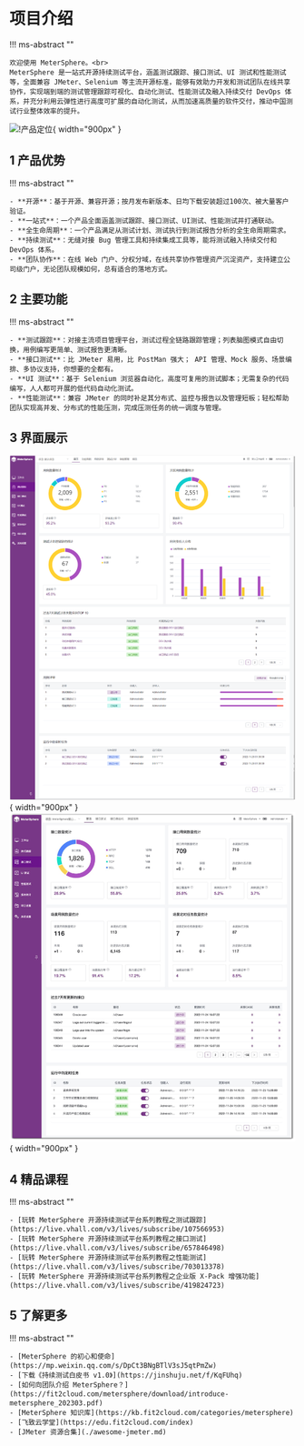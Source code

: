 # 项目介绍

!!! ms-abstract ""

	欢迎使用 MeterSphere。<br>
	MeterSphere 是一站式开源持续测试平台，涵盖测试跟踪、接口测试、UI 测试和性能测试等，全面兼容 JMeter、Selenium 等主流开源标准，能够有效助力开发和测试团队在线共享协作，实现端到端的测试管理跟踪可视化、自动化测试、性能测试及融入持续交付 DevOps 体系，并充分利用云弹性进行高度可扩展的自动化测试，从而加速高质量的软件交付，推动中国测试行业整体效率的提升。

![!产品定位](./img/产品定位.png){ width="900px" }

## 1 产品优势

!!! ms-abstract ""

    - **开源**：基于开源、兼容开源；按月发布新版本、日均下载安装超过100次、被大量客户验证。
    - **一站式**：一个产品全面涵盖测试跟踪、接口测试、UI测试、性能测试并打通联动。
    - **全生命周期**：一个产品满足从测试计划、测试执行到测试报告分析的全生命周期需求。
    - **持续测试**：无缝对接 Bug 管理工具和持续集成工具等，能将测试融入持续交付和 DevOps 体系。
    - **团队协作**：在线 Web 门户、分权分域，在线共享协作管理资产沉淀资产，支持建立公司级门户，无论团队规模如何，总有适合的落地方式。

## 2 主要功能

!!! ms-abstract ""

    - **测试跟踪**：对接主流项目管理平台，测试过程全链路跟踪管理；列表脑图模式自由切换，用例编写更简单、测试报告更清晰。
    - **接口测试**：比 JMeter 易用，比 PostMan 强大； API 管理、Mock 服务、场景编排、多协议支持，你想要的全都有。
    - **UI 测试**：基于 Selenium 浏览器自动化，高度可复用的测试脚本；无需复杂的代码编写，人人都可开展的低代码自动化测试。
    - **性能测试**：兼容 JMeter 的同时补足其分布式、监控与报告以及管理短板；轻松帮助团队实现高并发、分布式的性能压测，完成压测任务的统一调度与管理。

## 3 界面展示

![!界面说明1](./img/track/测试跟踪首页.png){ width="900px" }
![!界面说明2](./img/api/接口测试首页.png){ width="900px" }

## 4 精品课程
!!! ms-abstract ""

    - [玩转 MeterSphere 开源持续测试平台系列教程之测试跟踪](https://live.vhall.com/v3/lives/subscribe/107566953)
    - [玩转 MeterSphere 开源持续测试平台系列教程之接口测试](https://live.vhall.com/v3/lives/subscribe/657846498)
    - [玩转 MeterSphere 开源持续测试平台系列教程之性能测试](https://live.vhall.com/v3/lives/subscribe/703013378)
    - [玩转 MeterSphere 开源持续测试平台系列教程之企业版 X-Pack 增强功能](https://live.vhall.com/v3/lives/subscribe/419824723)

## 5 了解更多

!!! ms-abstract ""

    - [MeterSphere 的初心和使命](https://mp.weixin.qq.com/s/DpCt3BNgBTlV3sJ5qtPmZw)
    - [下载《持续测试白皮书 v1.0》](https://jinshuju.net/f/KqFUhq)
    - [如何向团队介绍 MeterSphere？](https://fit2cloud.com/metersphere/download/introduce-metersphere_202303.pdf)
    - [MeterSphere 知识库](https://kb.fit2cloud.com/categories/metersphere)
    - [飞致云学堂](https://edu.fit2cloud.com/index)
    - [JMeter 资源合集](./awesome-jmeter.md)
